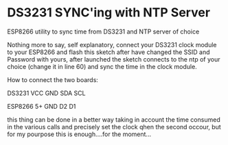 # DS3231 SYNC'ing with NTP Server
ESP8266 utility to sync time from DS3231 and NTP server of choice

Nothing more to say, self explanatory, connect your DS3231 clock module to your ESP8266 and flash this sketch after have changed 
the SSID and Password with yours, after launched the sketch connects to the ntp of your choice (change it in line 60) and sync 
the time in the clock module.

How to connect the two boards:

DS3231  VCC GND SDA SCL

ESP8266 5+  GND D2  D1

this thing can be done in a better way taking in account the time consumed in the various calls and precisely set the clock qhen the second occour, but for my pourpose this is enough....for the moment...
